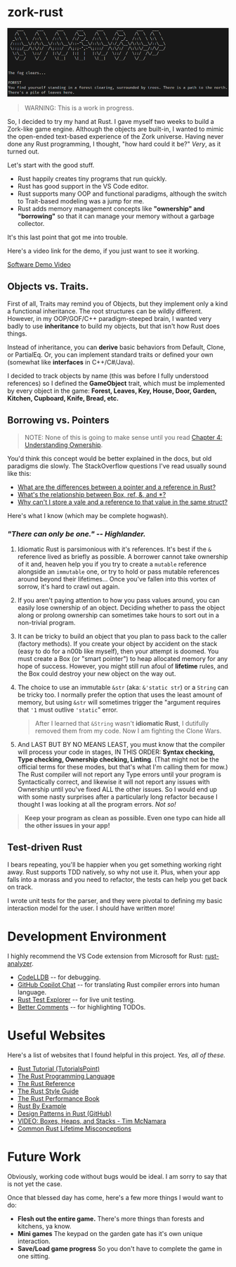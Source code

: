 # zork-rust

![Alt text](res/zork-intro.png)

> WARNING: This is a work in progress.

So, I decided to try my hand at Rust. I gave myself two weeks to build a Zork-like game engine. Although the objects are built-in, I wanted to mimic the open-ended text-based experience of the Zork universe. Having never done any Rust programming, I thought, "how hard could it be?" *Very*, as it turned out.

Let's start with the good stuff.

* Rust happily creates tiny programs that run quickly.
* Rust has good support in the VS Code editor.
* Rust supports many OOP and functional paradigms, although the switch to Trait-based modeling was a jump for me.
* Rust adds memory management concepts like **"ownership" and "borrowing"** so that it can manage your memory without a garbage collector.

It's this last point that got me into trouble.

Here's a video link for the demo, if you just want to see it working.

[Software Demo Video](https://youtu.be/0Nlt35mCq08)

## Objects vs. Traits.

First of all, Traits may remind you of Objects, but they implement only a kind a functional inheritance. The root structures can be wildly different. However, in my OOP/GOF/C++ paradigm-steeped brain, I wanted very badly to use **inheritance** to build my objects, but that isn't how Rust does things.

Instead of inheritance, you can **derive** basic behaviors from Default, Clone, or PartialEq. Or, you can implement standard traits or defined your own (somewhat like **interfaces** in C++/C#/Java).

I decided to track objects by name (this was before I fully understood references) so I defined the **GameObject** trait, which must be implemented by every object in the game: **Forest, Leaves, Key, House, Door, Garden, Kitchen, Cupboard, Knife, Bread, etc.**

## Borrowing vs. Pointers

> NOTE: None of this is going to make sense until you read [Chapter 4: Understanding Ownership](https://doc.rust-lang.org/book/ch04-00-understanding-ownership.html).

You'd think this concept would be better explained in the docs, but old paradigms die slowly. The StackOverflow questions I've read usually sound like this:

* [What are the differences between a pointer and a reference in Rust?](https://stackoverflow.com/questions/62232753/what-are-the-differences-between-a-pointer-and-a-reference-in-rust)
* [What's the relationship between Box, ref, &, and *?](https://stackoverflow.com/questions/31949579/understanding-and-relationship-between-box-ref-and)
* [Why can't I store a vale and a reference to that value in the same struct?](https://stackoverflow.com/questions/32300132/why-cant-i-store-a-value-and-a-reference-to-that-value-in-the-same-struct)

Here's what I know (which may be complete hogwash).

### *"There can only be one." -- Highlander.*

1. Idiomatic Rust is parsimonious with it's references. It's best if the `&` reference lived as briefly as possible. A borrower cannot take ownership of it and, heaven help you if you try to create a `mutable` reference alongside an `immutable` one, or try to hold or pass mutable references around beyond their lifetimes... Once you've fallen into this vortex of sorrow, it's hard to crawl out again.

1. If you aren't paying attention to how you pass values around, you can easily lose ownership of an object. Deciding whether to pass the object along or prolong ownership can sometimes take hours to sort out in a non-trivial program.

1. It can be tricky to build an object that you plan to pass back to the caller (factory methods). If you create your object by accident on the stack (easy to do for a n00b like myself), then your attempt is doomed. You must create a Box (or "smart pointer") to heap allocated memory for any hope of success. However, you might still run afoul of **lifetime** rules, and the Box could destroy your new object on the way out.

1. The choice to use an immutable `&str` (aka: `&'static str`) or a `String` can be tricky too. I normally prefer the option that uses the least amount of memory, but using `&str` will sometimes trigger the "argument requires that `'1` must outlive `'static`" error.

    > After I learned that `&String` wasn't **idiomatic Rust**, I dutifully removed them from my code. Now I am fighting the Clone Wars.

1. And LAST BUT BY NO MEANS LEAST, you must know that the compiler will process your code in stages, IN THIS ORDER: **Syntax checking, Type checking, Ownership checking, Linting**. (That might not be the official terms for these modes, but that's what I'm calling them for mow.) The Rust compiler will not report any Type errors until your program is Syntactically correct, and likewise it will not report any issues with Ownership until you've fixed ALL the other issues. So I would end up with some nasty surprises after a particularly long refactor because I thought I was looking at all the program errors. _Not so!_

> **Keep your program as clean as possible. Even one typo can hide all the other issues in your app!**

## Test-driven Rust

I bears repeating, you'll be happier when you get something working right away. Rust supports TDD natively, so why not use it. Plus, when your app falls into a morass and you need to refactor, the tests can help you get back on track.

I wrote unit tests for the parser, and they were pivotal to defining my basic interaction model for the user. I should have written more!

# Development Environment

I highly recommend the VS Code extension from Microsoft for Rust: [rust-analyzer](https://marketplace.visualstudio.com/items?itemName=rust-lang.rust-analyzer).

* [CodeLLDB](https://marketplace.visualstudio.com/items?itemName=vadimcn.vscode-lldb) -- for debugging.
* [GitHub Copilot Chat](https://marketplace.visualstudio.com/items?itemName=GitHub.copilot-chat) -- for translating Rust compiler errors into human language.
* [Rust Test Explorer](https://marketplace.visualstudio.com/items?itemName=swellaby.vscode-rust-test-adapter) -- for live unit testing.
* [Better Comments](https://marketplace.visualstudio.com/items?itemName=aaron-bond.better-comments) -- for highlighting TODOs.

# Useful Websites

Here's a list of websites that I found helpful in this project. _Yes, all of these._

- [Rust Tutorial (TutorialsPoint)](https://www.tutorialspoint.com/rust/index.htm)
- [The Rust Programming Language](https://doc.rust-lang.org/book/title-page.html)
- [The Rust Reference](https://doc.rust-lang.org/reference/introduction.html)
- [The Rust Style Guide](https://doc.rust-lang.org/beta/style-guide/index.html)
- [The Rust Performance Book](https://nnethercote.github.io/perf-book/title-page.html)
- [Rust By Example](https://doc.rust-lang.org/rust-by-example/index.html)
- [Design Patterns in Rust (GitHub)](https://github.com/fadeevab/design-patterns-rust)
- [VIDEO: Boxes, Heaps, and Stacks - Tim McNamara](https://www.youtube.com/watch?v=DEE1GKMbtgw)
- [Common Rust Lifetime Misconceptions](https://github.com/pretzelhammer/rust-blog/blob/master/posts/common-rust-lifetime-misconceptions.md)

# Future Work

Obviously, working code without bugs would be ideal. I am sorry to say that is not yet the case.

Once that blessed day has come, here's a few more things I would want to do:

- **Flesh out the entire game.** There's more things than forests and kitchens, ya know.
- **Mini games** The keypad on the garden gate has it's own unique interaction.
- **Save/Load game progress** So you don't have to complete the game in one sitting.

